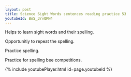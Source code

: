 ```yaml
---
layout: post
title: Science Sight Words sentences reading practice 53
youtubeId: BnS_3rvQPN4
---
```

 
 
Helps to learn sight words and their spelling.

Opportunitiy to repeat the spelling. 

Practice spelling. 
 
Practice for spelling bee competitions. 
 
{% include youtubePlayer.html id=page.youtubeId %}
 
 
